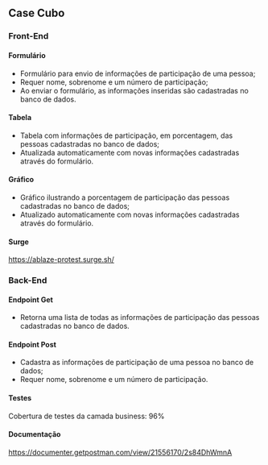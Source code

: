 ## Case Cubo

### Front-End

#### Formulário
- Formulário para envio de informações de participação de uma pessoa;
- Requer nome, sobrenome e um número de participação;
- Ao enviar o formulário, as informações inseridas são cadastradas no banco de dados.

#### Tabela
- Tabela com informações de participação, em porcentagem, das pessoas cadastradas no banco de dados;
- Atualizada automaticamente com novas informações cadastradas através do formulário.

#### Gráfico
- Gráfico ilustrando a porcentagem de participação das pessoas cadastradas no banco de dados;
- Atualizado automaticamente com novas informações cadastradas através do formulário.

#### Surge
<https://ablaze-protest.surge.sh/>

### Back-End

#### Endpoint Get
- Retorna uma lista de todas as informações de participação das pessoas cadastradas no banco de dados.

#### Endpoint Post
- Cadastra as informações de participação de uma pessoa no banco de dados;
- Requer nome, sobrenome e um número de participação.

#### Testes
Cobertura de testes da camada business: 96%

#### Documentação
<https://documenter.getpostman.com/view/21556170/2s84DhWmnA>